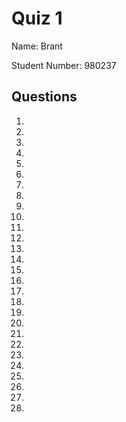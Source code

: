 # Quiz 1

Name: Brant

Student Number: 980237

## Questions

1. 
2. 
3. 
4. 
5. 
6. 
7. 
8. 
9. 

10. 
11. 
12. 
13. 
14. 
15. 
16. 
17. 
18. 
19. 
20. 

21. 
22. 
23. 
24. 
25. 
26. 
27. 
28. 

